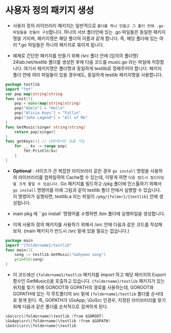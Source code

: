 # 사용자 정의 패키지 생성

- 사용자 정의 라이브러리 패키지는 일반적으로 ``폴더를 하나 만들고 그 폴더 안에 .go 파일들을 만들어 구성``합니다. 하나의 서브 폴더안에 있는 .go 파일들은 동일한 패키지명을 가지며, 패키지명은 해당 폴더의 이름과 같게 합니다. 즉, 해당 폴더에 있는 여러 *.go 파일들은 하나의 패키지로 묶이게 됩니다.

- 예제로 간단한 패키지를 만들기 위해 /src 폴더 안에 (임의의 폴더명) 24lab.net/testlib 폴더를 생성한 후에 다음 코드를 music.go 라는 파일에 저장합니다. 여기서 패키지명은 폴더명과 동일하게 testlib로 정해주어야 합니다. 패키지 폴더 안에 여러 파일들이 있을 경우에도, 동일하게 testlib 패키지명을 사용합니다.
```go
package testlib
import "fmt"
var pop map[string]string
func init(){
    pop = make(map[string]string)
    pop["Adele"] = "Hello"
    pop["Alicia Keys"] = "Fallin"
    pop["John Legend"] = "All of Me"
}
func GetMusic(singer string)string{
    return pop[singer]
}
func getKeys(){ // 내부에서만 호출 가능
    for _, kv := range pop{
        fmt.Println(kv)
    }
}
```

- __Optional__ : 사이즈가 큰 복잡한 라이브러리 같은 경우 ``go install`` 명령을 사용하여 라이브러리를 컴파일하여 Cache할 수 있는데, 이렇게 하면 ``다음 빌드시 빌드타임을 크게 줄일 수 있습니다.`` Go 패키지를 빌드하고 /pkg 폴더에 인스톨하기 위해서 ``go install`` 명령어를 아래 그림과 같이 testlib 폴더 안에서 실행할 수 있습니다. 이 명령어가 실행되면, testlib.a 라는 파일이 ``/pkg/{folder}/{testlib}`` 안에 생성됩니다. 

- main pkg 에 ``go install` 명령어를 수행하면 /bin 폴더에 실행파일을 생성합니다.

- 이제 사용자 정의 패키지를 사용하기 위해서 /src 안에 다음과 같은 코드를 작성해 보자. (main 패키지가 반드시 /src 밑에 있을 필요는 없습니다.)
``` go
package main
import "{foldername}/testlib"
func main(){
    song := testlib.GetMusic("Gahyeon song")
    println(song)
}
```

- 이 코드에선 ``{foldername}/testlib`` 패키지를 import 하고 해당 패키지의 Export 함수인 GetMusic()을 호출하고 있습니다. ``{foldername}/testlib`` 패키지가 있는 위치를 찾기 위해 GOROOT와 GOPATH의 경로를 사용하는데, GOROOT와 GOPATH에 있는 각 루트폴더의 src 밑에 ``{foldername}/testlib`` 폴더를 순서대로 찾게 된다. 즉, GOPATH가 \GoApp; \GoSrc 인경우, 지정된 라이브러리를 찾기 위해 다음과 같은 폴더를 순차적으로 검색하게 된다.

```go
\Go\src\{foldername}\testlib (from $GOROOT)  
\GoApp\src\{foldername}\testlib (from $GOPATH)  
\GoSrc\src\{foldername}\testlib  
```